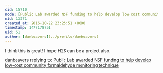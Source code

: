 ```yaml
---
cid: 15710
node: [Public Lab awarded NSF funding to help develop low-cost community formaldehyde monitoring technique](../notes/nshapiro/10-17-2016/public-lab-awarded-nsf-funding-to-help-develop-low-cost-community-formaldehyde-monitoring-technique)
nid: 13571
created_at: 2016-10-22 23:25:51 +0000
timestamp: 1477178751
uid: 51
author: [danbeavers](../profile/danbeavers)
---
```


I think this is great!  I hope H2S can be a project also.

[danbeavers](../profile/danbeavers) replying to: [Public Lab awarded NSF funding to help develop low-cost community formaldehyde monitoring technique](../notes/nshapiro/10-17-2016/public-lab-awarded-nsf-funding-to-help-develop-low-cost-community-formaldehyde-monitoring-technique)

